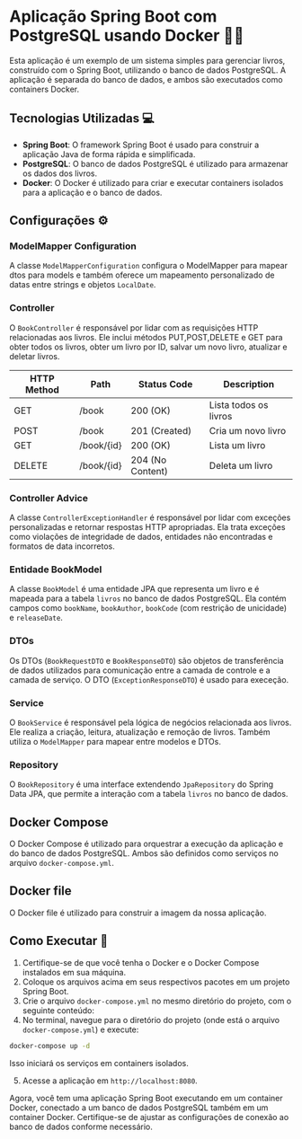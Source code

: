 # Aplicação Spring Boot com PostgreSQL usando Docker 🚀🐋

Esta aplicação é um exemplo de um sistema simples para gerenciar livros, construído com o Spring Boot, utilizando o banco de dados PostgreSQL. A aplicação é separada do banco de dados, e ambos são executados como containers Docker.

## Tecnologias Utilizadas 💻

- **Spring Boot**: O framework Spring Boot é usado para construir a aplicação Java de forma rápida e simplificada.
- **PostgreSQL**: O banco de dados PostgreSQL é utilizado para armazenar os dados dos livros.
- **Docker**: O Docker é utilizado para criar e executar containers isolados para a aplicação e o banco de dados.

## Configurações ⚙️

### ModelMapper Configuration

A classe `ModelMapperConfiguration` configura o ModelMapper para mapear dtos para models e também oferece um mapeamento personalizado de datas entre strings e objetos `LocalDate`.

### Controller

O `BookController` é responsável por lidar com as requisições HTTP relacionadas aos livros. Ele inclui métodos PUT,POST,DELETE e GET para obter todos os livros, obter um livro por ID, salvar um novo livro, atualizar e deletar livros.

| HTTP Method     |  Path                 |  Status Code          | Description             |
|-----------------|-----------------------|-----------------------|-------------------------|
| GET             | /book                 |  200 (OK)             | Lista todos os livros   |
| POST            | /book                 |  201 (Created)        | Cria um novo livro      |
| GET             | /book/{id}            |  200 (OK)             | Lista um livro          |
| DELETE          | /book/{id}            |  204 (No Content)     | Deleta um livro         |

### Controller Advice

A classe `ControllerExceptionHandler` é responsável por lidar com exceções personalizadas e retornar respostas HTTP apropriadas. Ela trata exceções como violações de integridade de dados, entidades não encontradas e formatos de data incorretos.

### Entidade BookModel

A classe `BookModel` é uma entidade JPA que representa um livro e é mapeada para a tabela `livros` no banco de dados PostgreSQL. Ela contém campos como `bookName`, `bookAuthor`, `bookCode` (com restrição de unicidade) e `releaseDate`.

### DTOs

Os DTOs (`BookRequestDTO` e `BookResponseDTO`) são objetos de transferência de dados utilizados para comunicação entre a camada de controle e a camada de serviço.
O DTO (`ExceptionResponseDTO`) é usado para execeção.

### Service

O `BookService` é responsável pela lógica de negócios relacionada aos livros. Ele realiza a criação, leitura, atualização e remoção de livros. Também utiliza o `ModelMapper` para mapear entre modelos e DTOs.

### Repository

O `BookRepository` é uma interface extendendo `JpaRepository` do Spring Data JPA, que permite a interação com a tabela `livros` no banco de dados.

## Docker Compose

O Docker Compose é utilizado para orquestrar a execução da aplicação e do banco de dados PostgreSQL. Ambos são definidos como serviços no arquivo `docker-compose.yml`.

## Docker file
O Docker file é utilizado para construir a imagem da nossa aplicação.

## Como Executar 🔨

1. Certifique-se de que você tenha o Docker e o Docker Compose instalados em sua máquina.
2. Coloque os arquivos acima em seus respectivos pacotes em um projeto Spring Boot.
3. Crie o arquivo `docker-compose.yml` no mesmo diretório do projeto, com o seguinte conteúdo:
4. No terminal, navegue para o diretório do projeto (onde está o arquivo `docker-compose.yml`) e execute:

```bash
docker-compose up -d
```

Isso iniciará os serviços em containers isolados.

5. Acesse a aplicação em `http://localhost:8080`.

Agora, você tem uma aplicação Spring Boot executando em um container Docker, conectado a um banco de dados PostgreSQL também em um container Docker. Certifique-se de ajustar as configurações de conexão ao banco de dados conforme necessário.

